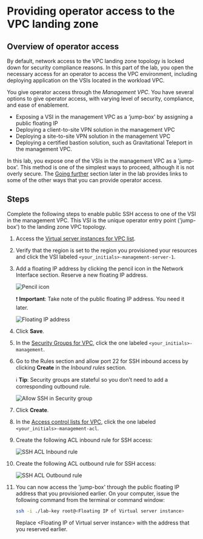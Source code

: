 # Providing operator access to the VPC landing zone

## Overview of operator access

By default, network access to the VPC landing zone topology is locked down for security compliance reasons. In this part of the lab, you open the necessary access for an operator to access the VPC environment, including deploying application on the VSIs located in the workload VPC.

You give operator access through the _Management VPC_. You have several options to give operator access, with varying level of security, compliance, and ease of enablement.

- Exposing a VSI in the management VPC as a ‘jump-box’ by assigning a public floating IP
- Deploying a client-to-site VPN solution in the management VPC
- Deploying a site-to-site VPN solution in the management VPC
- Deploying a certified bastion solution, such as Gravitational Teleport in the management VPC.

In this lab, you expose one of the VSIs in the management VPC as a 'jump-box'. This method is one of the simplest ways to proceed, although it is not overly secure. The [Going further](./part1/50-going-further) section later in the lab provides links to some of the other ways that you can provide operator access.

## Steps

Complete the following steps to enable public SSH access to one of the VSI in the management VPC. This VSI is the unique operator entry point ('jump-box') to the landing zone VPC topology.

1. Access the [Virtual server instances for VPC list](https://cloud.ibm.com/vpc-ext/compute/vs).
2. Verify that the region is set to the region you provisioned your resources and click the VSI labeled `<your_initials>-management-server-1`.
3. Add a floating IP address by clicking the pencil icon in the Network Interface section. Reserve a new floating IP address.

    ![Pencil icon](../images/part-1/20-network-int-pencil.png)

    :exclamation: **Important**: Take note of the public floating IP address. You need it later.

    ![Floating IP address](../images/part-1/20-floating-ip.png)

5. Click **Save**.
6. In the [Security Groups for VPC](https://cloud.ibm.com/vpc-ext/network/securityGroups), click the one labeled `<your_initials>-management`.
7. Go to the Rules section and allow port 22 for SSH inbound access by clicking **Create** in the _Inbound rules_ section.

    :information_source: **Tip**: Security groups are stateful so you don’t need to add a corresponding outbound rule.

    ![Allow SSH in Security group](../images/part-1/20-ssh-sg.png)

8. Click **Create**.
9. In the [Access control lists for VPC](https://cloud.ibm.com/vpc-ext/network/acl), click the one labeled `<your_initials>-management-acl`.
10. Create the following ACL inbound rule for SSH access:

    ![SSH ACL Inbound rule](../images/part-1/20-ssh-acl-inbound.png)

11. Create the following ACL outbound rule for SSH access:

    ![SSH ACL Outbound rule](../images/part-1/20-ssh-acl-outbound.png)

12. You can now access the 'jump-box' through the public floating IP address that you provisioned earlier. On your computer, issue the following command from the terminal or command window:

    ```sh
    ssh -i ./lab-key root@<Floating IP of Virtual server instance>
    ```

    Replace \<Floating IP of Virtual server instance> with the address that you reserved earlier.
